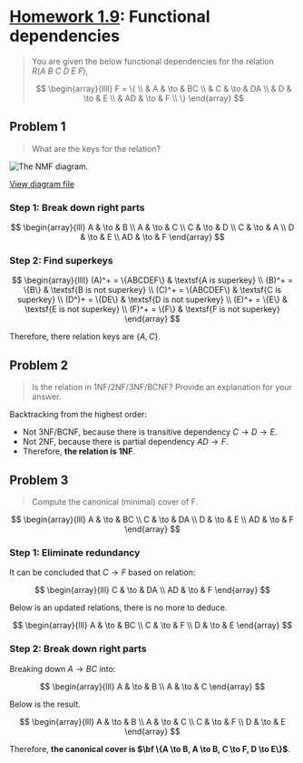 <!-- hotfix: KaTeX -->
<!-- https://github.com/yzane/vscode-markdown-pdf/issues/21/ -->
<script type="text/javascript" src="http://cdn.mathjax.org/mathjax/latest/MathJax.js?config=TeX-AMS-MML_HTMLorMML"></script>
<script type="text/x-mathjax-config">MathJax.Hub.Config({ tex2jax: { inlineMath: [['$', '$']] }, messageStyle: 'none' });</script>

# [Homework 1.9](https://github.com/hendraanggrian/IIT-CS425/blob/assets/assignments/hw9.pdf): Functional dependencies

> You are given the below functional dependencies for the
  relation $R(A\ B\ C\ D\ E\ F)$,
>
> $$
> \begin{array}{llll}
>   F = \{ \\
>   & A & \to & BC \\
>   & C & \to & DA \\
>   & D & \to & E \\
>   & AD & \to & F \\
>   \}
> \end{array}
> $$

## Problem 1

> What are the keys for the relation?

![The NMF diagram.](https://github.com/hendraanggrian/IIT-CS425/raw/assets/nmf/hw9.svg)

[View diagram file](https://github.com/hendraanggrian/IIT-CS425/blob/main/nmf/hw9.drawio)

### Step 1: Break down right parts

$$
\begin{array}{lll}
  A & \to & B \\
  A & \to & C \\
  C & \to & D \\
  C & \to & A \\
  D & \to & E \\
  AD & \to & F
\end{array}
$$

### Step 2: Find superkeys

$$
\begin{array}{llll}
  (A)^+ = \{ABCDEF\} & \textsf{A is superkey} \\
  (B)^+ = \{B\} & \textsf{B is not superkey} \\
  (C)^+ = \{ABCDEF\} & \textsf{C is superkey} \\
  (D^)+ = \{DE\} & \textsf{D is not superkey} \\
  (E)^+ = \{E\} & \textsf{E is not superkey} \\
  (F)^+ = \{F\} & \textsf{F is not superkey}
\end{array}
$$

Therefore, there relation keys are $\{A,C\}$.

## Problem 2

> Is the relation in 1NF/2NF/3NF/BCNF? Provide an explanation for your answer.

Backtracking from the highest order:

- Not 3NF/BCNF, because there is transitive dependency $C \to D \to E$.
- Not 2NF, because there is partial dependency $AD \to F$.
- Therefore, **the relation is 1NF**.

## Problem 3

> Compute the canonical (minimal) cover of F.

$$
\begin{array}{lll}
  A & \to & BC \\
  C & \to & DA \\
  D & \to & E \\
  AD & \to & F
\end{array}
$$

### Step 1: Eliminate redundancy

It can be concluded that $C \to F$ based on relation:

$$
\begin{array}{lll}
  C & \to & DA \\
  AD & \to & F
\end{array}
$$

Below is an updated relations, there is no more to deduce.

$$
\begin{array}{lll}
  A & \to & BC \\
  C & \to & F \\
  D & \to & E
\end{array}
$$

### Step 2: Break down right parts

Breaking down $A \to BC$ into:

$$
\begin{array}{lll}
  A & \to & B \\
  A & \to & C
\end{array}
$$

Below is the result.

$$
\begin{array}{lll}
  A & \to & B \\
  A & \to & C \\
  C & \to & F \\
  D & \to & E
\end{array}
$$

Therefore, **the canonical cover
is $\bf \{A \to B, A \to B, C \to F, D \to E\}$**.
